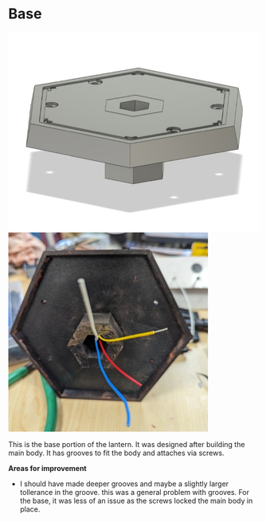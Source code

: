 # Base

<img src="/docs/images/Base.jpg" height="400"> <img src="/docs/images/Base_Underneath.jpg" height="400">

This is the base portion of the lantern. It was designed after building the main body. It has grooves to fit the body and attaches via screws.

**Areas for improvement**
- I should have made deeper grooves and maybe a slightly larger tollerance in the groove. this was a general problem with grooves. For the base, it was less of an issue as the screws locked the main body in place.